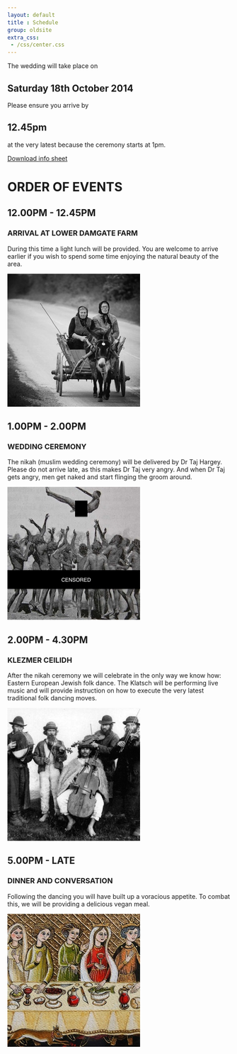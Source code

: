 ```yaml
---
layout: default
title : Schedule
group: oldsite
extra_css:
 - /css/center.css
---
```


The wedding will take place on 

## Saturday 18th October 2014

Please ensure you arrive by

## 12.45pm

at the very latest because the ceremony starts at 1pm.


<div class="jumbotron top-buffer bottom-buffer">
	<a href="/img/infosheet.pdf" class="btn-infosheet">Download info sheet</a>
</div>


# ORDER OF EVENTS

## 12.00PM - 12.45PM

### ARRIVAL AT LOWER DAMGATE FARM

During this time a light lunch will be provided. You are welcome to arrive earlier if you wish to spend some time enjoying the natural beauty of the area.

<div class="jumbotron bottom-buffer">
	<img src="/img/donkey.jpg">
</div>


## 1.00PM - 2.00PM

### WEDDING CEREMONY

The nikah (muslim wedding ceremony) will be delivered by Dr Taj Hargey. Please do not arrive late, as this makes Dr Taj very angry. And when Dr Taj gets angry, men get naked and start flinging the groom around.

<div class="jumbotron bottom-buffer">
	<img src="/img/ceremony.jpg">
</div>


## 2.00PM - 4.30PM

### KLEZMER CEILIDH

After the nikah ceremony we will celebrate in the only way we know how: Eastern European Jewish folk dance. The Klatsch will be performing live music and will provide instruction on how to execute the very latest traditional folk dancing moves.

<div class="jumbotron bottom-buffer">
	<img src="/img/klezmer.jpg">
</div>


## 5.00PM - LATE

### DINNER AND CONVERSATION

Following the dancing you will have built up a voracious appetite. To combat this, we will be providing a delicious vegan meal. 

<div class="jumbotron bottom-buffer">
	<img src="/img/food.jpg">
</div>
